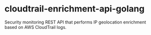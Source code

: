 # cloudtrail-enrichment-api-golang
Security monitoring REST API that performs IP geolocation enrichment based on AWS CloudTrail logs.
